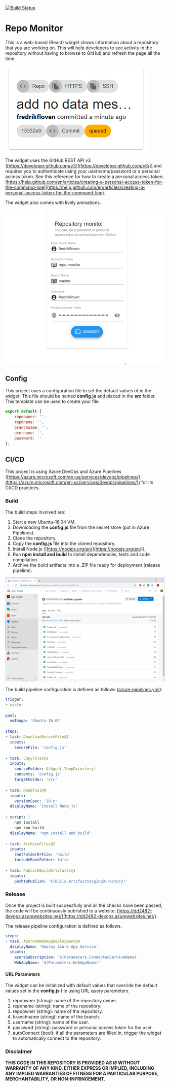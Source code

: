 [![Build Status](https://dev.azure.com/baarsoe/repo-monitor/_apis/build/status/fredrikfloven.demo-repo?branchName=master)](https://dev.azure.com/baarsoe/repo-monitor/_build/latest?definitionId=2&branchName=master)

# Repo Monitor

This is a web-based (React) widget shows information about a repository that you are working on. This will help developers to see activity in the repository without having to browse to GitHub and refresh the page all the time. 

![Widget screenshot 1](/images/widget1.png "Widget screenshot 1")

The widget uses the GitHub REST API v3 ([https://developer.github.com/v3/](https://developer.github.com/v3/)) and requires you to authenticate using your username/password or a personal access token. See this reference for how to create a personal access token: [https://help.github.com/en/articles/creating-a-personal-access-token-for-the-command-line](https://help.github.com/en/articles/creating-a-personal-access-token-for-the-command-line).

The widget also comes with lively animations.

![Wrong password](/images/error.gif "Wrong password")

## Config
This project uses a configuration file to set the default values of in the widget. This file should be named **config.js** and placed in the **src** folder. This template can be used to create your file.

```js
export default {
    repoowner: '',
    reponame: '',
    branchname: '',
    username: '',
    password: ''
};
```

## CI/CD

This project is using Azure DevOps and Azure Pipelines ([https://azure.microsoft.com/en-us/services/devops/pipelines/](https://azure.microsoft.com/en-us/services/devops/pipelines/)) for its CI/CD practices.


### Build
The build steps involved are:
1. Start a new Ubuntu-16.04 VM.
1. Downloading the **config.js** file from the secret store (put in Azure Pipelines).
1. Clone the repository.
1. Copy the **config.js** file into the cloned repository.
1. Install Node.js ([https://nodejs.org/en/](https://nodejs.org/en/)).
1. Run **npm install and build** to install dependencies, tests and code compilation.
1. Archive the build artifacts into a .ZIP file ready for deployment (release pipeline).

![Build pipeline run](/images/build_pipeline.png "Build pipeline run")

The build pipeline configuration is defined as follows ([azure-pipelines.yml](azure-pipelines.yml)):

```yaml
trigger:
- master

pool:
  vmImage: 'Ubuntu-16.04'

steps:
- task: DownloadSecureFile@1
  inputs:
    secureFile: 'config.js'

- task: CopyFiles@2
  inputs:
    sourceFolder: $(Agent.TempDirectory)
    contents: 'config.js' 
    targetFolder: 'src'

- task: NodeTool@0
  inputs:
    versionSpec: '10.x'
  displayName: 'Install Node.js'

- script: |
    npm install
    npm run build
  displayName: 'npm install and build'

- task: ArchiveFiles@2
  inputs:
    rootFolderOrFile: 'build' 
    includeRootFolder: false

- task: PublishBuildArtifacts@1
  inputs:
    pathtoPublish: '$(Build.ArtifactStagingDirectory)' 
```

### Release
Once the project is built successfully and all the checks have been passed, the code will be continuously published to a website: [https://dd2482-devops.azurewebsites.net/](https://dd2482-devops.azurewebsites.net/).

The release pipeline configuration is defined as follows.

```yaml
steps:
- task: AzureRmWebAppDeployment@4
  displayName: 'Deploy Azure App Service'
  inputs:
    azureSubscription: '$(Parameters.ConnectedServiceName)'
    WebAppName: '$(Parameters.WebAppName)'
```

#### URL Parameters
The widget can be initialized with default values that override the default values set in the **config.js** file using URL query parameters.

1. repoowner (string): name of the repository owner.
1. reponame (string): name of the repository.
1. repoowner (string): name of the repository.
1. branchname (string): name of the branch.
1. username (string): name of the user.
1. password (string): password or personal access token for the user.
1. autoConnect (bool): if all the parameters are filled in, trigger the widget to automatically connect to the repository.

### Disclaimer ###
**THIS CODE IN THIS REPOSITORY IS PROVIDED *AS IS* WITHOUT WARRANTY OF ANY KIND, EITHER EXPRESS OR IMPLIED, INCLUDING ANY IMPLIED WARRANTIES OF FITNESS FOR A PARTICULAR PURPOSE, MERCHANTABILITY, OR NON-INFRINGEMENT.**

